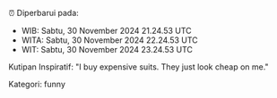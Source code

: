 ⏰ Diperbarui pada:
- WIB: Sabtu, 30 November 2024 21.24.53 UTC
- WITA: Sabtu, 30 November 2024 22.24.53 UTC
- WIT: Sabtu, 30 November 2024 23.24.53 UTC

Kutipan Inspiratif:
"I buy expensive suits. They just look cheap on me."


Kategori: funny

